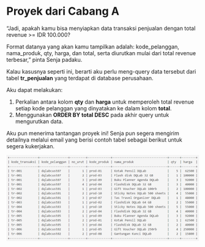 # Proyek dari Cabang A

“Jadi, apakah kamu bisa menyiapkan data transaksi penjualan dengan total revenue >= IDR 100.000? 

Format datanya yang akan kamu tampilkan adalah: kode_pelanggan, nama_produk, qty, harga, dan total, serta diurutkan mulai dari total revenue terbesar,” pinta Senja padaku.

Kalau kasusnya seperti ini, berarti aku perlu meng-query data tersebut dari tabel **tr_penjualan** yang terdapat di database perusahaan.

Aku dapat melakukan:

1. Perkalian antara kolom **qty** dan **harga** untuk memperoleh total revenue setiap kode pelanggan yang dinyatakan ke dalam kolom **total**.
2. Menggunakan **ORDER BY total DESC** pada akhir query untuk mengurutkan data.

Aku pun menerima tantangan proyek ini! Senja pun segera mengirim detailnya melalui email yang berisi contoh tabel sebagai berikut untuk segera kukerjakan.

![image.png](image.png)
